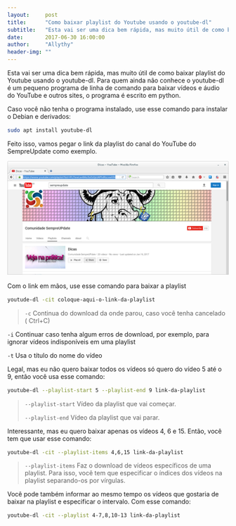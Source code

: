 ```yaml
---
layout:     post
title:      "Como baixar playlist do Youtube usando o youtube-dl"
subtitle:   "Esta vai ser uma dica bem rápida, mas muito útil de como baixar playlist do Youtube usando o youtube-dl"
date:       2017-06-30 16:00:00
author:     "Allythy"
header-img: ""
---
```

Esta vai ser uma dica bem rápida, mas muito útil de como baixar playlist do Youtube usando o youtube-dl. Para quem ainda não conhece o youtube-dl é um pequeno programa de linha de comando para baixar vídeos e áudio do YouTube e outros sites, o programa é escrito em python.

Caso você não tenha o programa instalado, use esse comando para instalar o Debian e derivados:

```bash
sudo apt install youtube-dl
```

Feito isso, vamos pegar o link da playlist do canal do YouTube do SempreUpdate como exemplo.

![playlist do canal do youtube do SempreUpdate](img/sempreupdate.png)

Com o link em mãos, use esse comando para baixar a playlist

```bash
youtude-dl -cit coloque-aqui-o-link-da-playlist
```
>`-c` Continua do download da onde parou, caso você tenha cancelado ( Ctrl+C)
>
`-i` Continuar caso tenha algum erros de download, por exemplo, para ignorar vídeos indisponíveis em uma playlist
>
`-t` Usa o título do nome do vídeo

Legal, mas eu não quero baixar todos os vídeos só quero do vídeo 5 até o 9, então você usa esse comando:

``` bash
youtube-dl --playlist-start 5 --playlist-end 9 link-da-playlist
```

>`--playlist-start` Vídeo da playlist que vai começar.
>
>`--playlist-end` Vídeo da playlist que vai parar.

Interessante, mas eu quero baixar apenas os vídeos 4, 6 e 15. Então, você tem que usar esse comando:

```bash
youtube-dl -cit --playlist-items 4,6,15 link-da-playlist
```
>`--playlist-items` Faz o download de vídeos específicos de uma playlist. Para isso, você tem que especificar o índices dos vídeos na playlist separando-os por vírgulas.

Você pode também informar ao mesmo tempo os vídeos que gostaria de baixar na playlist e especificar o intervalo. Com esse comando:

```bash
youtube-dl -cit --playlist 4-7,8,10-13 link-da-playlist
```
